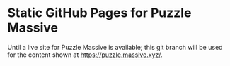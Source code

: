 # Static GitHub Pages for Puzzle Massive

Until a live site for Puzzle Massive is available; this git branch will be used
for the content shown at <https://puzzle.massive.xyz/>.
